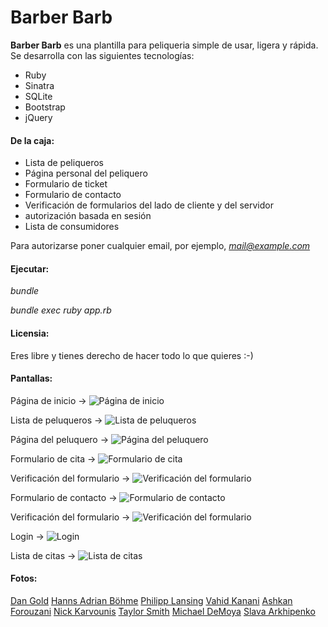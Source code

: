 # Barber Barb

**Barber Barb** es una plantilla para peliqueria simple de usar, ligera y rápida. Se desarrolla con las siguientes tecnologías:

* Ruby
* Sinatra
* SQLite
* Bootstrap
* jQuery

#### De la caja:

* Lista de peliqueros
* Página personal del peliquero
* Formulario de ticket
* Formulario de contacto
* Verificación de formularios del lado de cliente y del servidor
* autorización basada en sesión
* Lista de consumidores

Para autorizarse poner cualquier email, por ejemplo, *mail@example.com*

#### Ejecutar:

*bundle*

*bundle exec ruby app.rb*

#### Licensia:

Eres libre y tienes derecho de hacer todo lo que quieres :-)

#### Pantallas:

Página de inicio ->
![Página de inicio](screenshots/home.png "Página de inicio")

Lista de peluqueros ->
![Lista de peluqueros](screenshots/barbers.png "Lista de peluqueros")

Página del peluquero ->
![Página del peluquero](screenshots/barber.png "Página de peluquero")

Formulario de cita ->
![Formulario de cita](screenshots/ticket.png "Formulario de cita")

Verificación del formulario ->
![Verificación del formulario](screenshots/ticket_check.png "Verificación del formulario")

Formulario de contacto ->
![Formulario de contacto](screenshots/contact.png "Formulario de contacto")

Verificación del formulario ->
![Verificación del formulario](screenshots/contact_check.png "Verificación del formulario")

Login ->
![Login](screenshots/login.png "Login")

Lista de citas ->
![Lista de citas](screenshots/customers.png "Lista de citas")

#### Fotos:

[Dan Gold](https://unsplash.com/@danielcgold?utm_source=unsplash&amp;utm_medium=referral&amp;utm_content=creditCopyText)
[Hanns Adrian Böhme](https://unsplash.com/@adwirawien?utm_source=unsplash&amp;utm_medium=referral&amp;utm_content=creditCopyText)
[Philipp Lansing](https://unsplash.com/@philipp_lansing?utm_source=unsplash&amp;utm_medium=referral&amp;utm_content=creditCopyText)
[Vahid Kanani](https://unsplash.com/@vahidkanani?utm_source=unsplash&amp;utm_medium=referral&amp;utm_content=creditCopyText)
[Ashkan Forouzani](https://unsplash.com/@ashkfor121?utm_source=unsplash&amp;utm_medium=referral&amp;utm_content=creditCopyText)
[Nick Karvounis](https://unsplash.com/@nickkarvounis?utm_source=unsplash&amp;utm_medium=referral&amp;utm_content=creditCopyText)
[Taylor Smith](https://unsplash.com/@whoistaylorsmith?utm_source=unsplash&amp;utm_medium=referral&amp;utm_content=creditCopyText)
[Michael DeMoya](https://unsplash.com/@demoya?utm_source=unsplash&amp;utm_medium=referral&amp;utm_content=creditCopyText)
[Slava Arkhipenko](https://unsplash.com/@s_faceless?utm_source=unsplash&amp;utm_medium=referral&amp;utm_content=creditCopyText)
